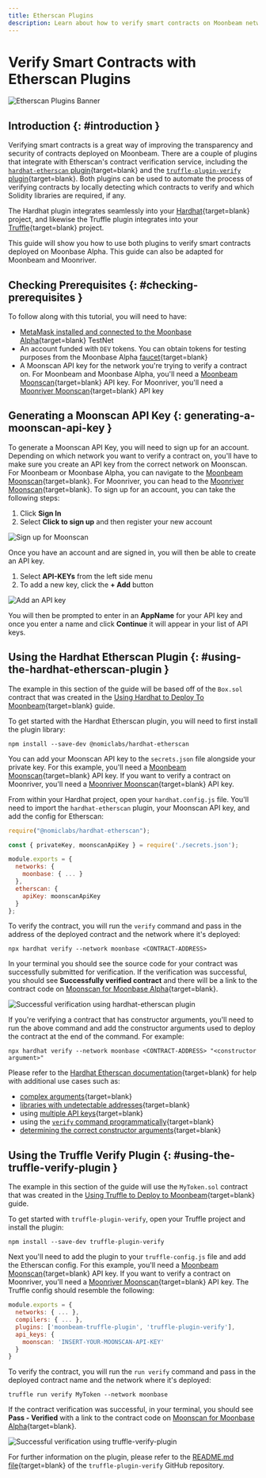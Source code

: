 ```yaml
---
title: Etherscan Plugins
description: Learn about how to verify smart contracts on Moonbeam networks using the Etherscan plugins made available by Hardhat and Truffle
---
```


# Verify Smart Contracts with Etherscan Plugins

![Etherscan Plugins Banner](/images/builders/tools/verify-contracts/etherscan-plugins/plugins-banner.png)

## Introduction {: #introduction } 

Verifying smart contracts is a great way of improving the transparency and security of contracts deployed on Moonbeam. There are a couple of plugins that integrate with Etherscan's contract verification service, including the [`hardhat-etherscan` plugin](https://hardhat.org/plugins/nomiclabs-hardhat-etherscan.html){target=blank} and the [`truffle-plugin-verify` plugin](https://github.com/rkalis/truffle-plugin-verify){target=blank}. Both plugins can be used to automate the process of verifying contracts by locally detecting which contracts to verify and which Solidity libraries are required, if any.

The Hardhat plugin integrates seamlessly into your [Hardhat](https://hardhat.org/){target=blank} project, and likewise the Truffle plugin integrates into your [Truffle](https://trufflesuite.com/){target=blank} project.

This guide will show you how to use both plugins to verify smart contracts deployed on Moonbase Alpha. This guide can also be adapted for Moonbeam and Moonriver.

## Checking Prerequisites {: #checking-prerequisites }

To follow along with this tutorial, you will need to have:

- [MetaMask installed and connected to the Moonbase Alpha](/tokens/connect/metamask/){target=blank} TestNet
- An account funded with `DEV` tokens. You can obtain tokens for testing purposes from the Moonbase Alpha [faucet](/builders/get-started/moonbase/#get-tokens/){target=blank}
- A Moonscan API key for the network you're trying to verify a contract on. For Moonbeam and Moonbase Alpha, you'll need a [Moonbeam Moonscan](https://moonscan.io/){target=blank} API key. For Moonriver, you'll need a [Moonriver Moonscan](https://moonriver.moonscan.io/){target=blank} API key

## Generating a Moonscan API Key {: generating-a-moonscan-api-key }

To generate a Moonscan API Key, you will need to sign up for an account. Depending on which network you want to verify a contract on, you'll have to make sure you create an API key from the correct network on Moonscan. For Moonbeam or Moonbase Alpha, you can navigate to the [Moonbeam Moonscan](https://moonscan.io/){target=blank}. For Moonriver, you can head to the [Moonriver Moonscan](https://moonriver.moonscan.io/){target=blank}. To sign up for an account, you can take the following steps:

1. Click **Sign In**
2. Select **Click to sign up** and then register your new account

![Sign up for Moonscan](/images/builders/tools/verify-contracts/etherscan-plugins/plugins-1.png)

Once you have an account and are signed in, you will then be able to create an API key. 

1. Select **API-KEYs** from the left side menu
2. To add a new key, click the **+ Add** button

![Add an API key](/images/builders/tools/verify-contracts/etherscan-plugins/plugins-2.png)

You will then be prompted to enter in an **AppName** for your API key and once you enter a name and click **Continue** it will appear in your list of API keys. 

## Using the Hardhat Etherscan Plugin {: #using-the-hardhat-etherscan-plugin }

The example in this section of the guide will be based off of the `Box.sol` contract that was created in the [Using Hardhat to Deploy To Moonbeam](/builders/interact/hardhat/){target=blank} guide. 

To get started with the Hardhat Etherscan plugin, you will need to first install the plugin library:

```
npm install --save-dev @nomiclabs/hardhat-etherscan
```

You can add your Moonscan API key to the `secrets.json` file alongside your private key. For this example, you'll need a [Moonbeam Moonscan](https://moonscan.io/){target=blank} API key. If you want to verify a contract on Moonriver, you'll need a [Moonriver Moonscan](https://moonriver.moonscan.io/){target=blank} API key.

From within your Hardhat project, open your `hardhat.config.js` file. You'll need to import the `hardhat-etherscan` plugin, your Moonscan API key, and add the config for Etherscan:

```js
require("@nomiclabs/hardhat-etherscan");

const { privateKey, moonscanApiKey } = require('./secrets.json');

module.exports = {
  networks: {
    moonbase: { ... }
  },
  etherscan: {
    apiKey: moonscanApiKey
  }
};
```

To verify the contract, you will run the `verify` command and pass in the address of the deployed contract and the network where it's deployed:

```
npx hardhat verify --network moonbase <CONTRACT-ADDRESS>
```

In your terminal you should see the source code for your contract was successfully submitted for verification. If the verification was successful, you should see **Successfully verified contract** and there will be a link to the contract code on [Moonscan for Moonbase Alpha](https://moonbase.moonscan.io/){target=blank}.

![Successful verification using hardhat-etherscan plugin](/images/builders/tools/verify-contracts/etherscan-plugins/plugins-3.png)

If you're verifying a contract that has constructor arguments, you'll need to run the above command and add the constructor arguments used to deploy the contract at the end of the command. For example:

```
npx hardhat verify --network moonbase <CONTRACT-ADDRESS> "<constructor argument>"
```

Please refer to the [Hardhat Etherscan documentation](https://hardhat.org/plugins/nomiclabs-hardhat-etherscan.html){target=blank} for help with additional use cases such as:

- [complex arguments](https://hardhat.org/plugins/nomiclabs-hardhat-etherscan.html#complex-arguments){target=blank} 
- [libraries with undetectable addresses](https://hardhat.org/plugins/nomiclabs-hardhat-etherscan.html#libraries-with-undetectable-addresses){target=blank}
- using [multiple API keys](https://hardhat.org/plugins/nomiclabs-hardhat-etherscan.html#multiple-api-keys-and-alternative-block-explorers){target=blank} 
- using the [`verify` command programmatically](https://hardhat.org/plugins/nomiclabs-hardhat-etherscan.html#using-programmatically){target=blank}
- [determining the correct constructor arguments](https://info.etherscan.com/determine-correct-constructor-argument-during-source-code-verification-on-etherscan/){target=blank}

## Using the Truffle Verify Plugin {: #using-the-truffle-verify-plugin }

The example in this section of the guide will use the `MyToken.sol` contract that was created in the [Using Truffle to Deploy to Moonbeam](/builders/interact/truffle/){target=blank} guide.

To get started with `truffle-plugin-verify`, open your Truffle project and install the plugin:

```
npm install --save-dev truffle-plugin-verify
```

Next you'll need to add the plugin to your `truffle-config.js` file and add the Etherscan config. For this example, you'll need a [Moonbeam Moonscan](https://moonscan.io/){target=blank} API key. If you want to verify a contract on Moonriver, you'll need a [Moonriver Moonscan](https://moonriver.moonscan.io/){target=blank} API key. The Truffle config should resemble the following:

```js
module.exports = {
  networks: { ... },
  compilers: { ... },
  plugins: ['moonbeam-truffle-plugin', 'truffle-plugin-verify'],
  api_keys: {
    moonscan: 'INSERT-YOUR-MOONSCAN-API-KEY'
  }
}
```

To verify the contract, you will run the `run verify` command and pass in the deployed contract name and the network where it's deployed:

```
truffle run verify MyToken --network moonbase
```

If the contract verification was successful, in your terminal, you should see **Pass - Verified** with a link to the contract code on [Moonscan for Moonbase Alpha](https://moonbase.moonscan.io/){target=blank}.

![Successful verification using truffle-verify-plugin](/images/builders/tools/verify-contracts/etherscan-plugins/plugins-4.png)

For further information on the plugin, please refer to the [README.md file](https://github.com/rkalis/truffle-plugin-verify#readme){target=blank} of the `truffle-plugin-verify` GitHub repository.